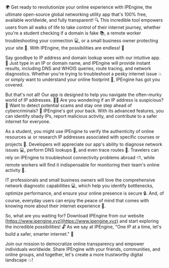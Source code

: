 🌍 Get ready to revolutionize your online experience with IPEngine, the ultimate open-source global networking utility app that's 100% free, available worldwide, and fully transparent! 🔍 This incredible tool empowers users from all walks of life to take control of their internet journey, whether you're a student checking if a domain is fake 📚, a remote worker troubleshooting your connection 💻, or a small business owner protecting your site 🏢. With IPEngine, the possibilities are endless! 🚀

Say goodbye to IP address and domain lookup woes with our intuitive app. 🔧 Just type in an IP or domain name, and IPEngine will provide instant results, including DNS and WHOIS queries, route tracing, and network diagnostics. Whether you're trying to troubleshoot a pesky internet issue 💥 or simply want to understand your online footprint 👣, IPEngine has got you covered.

But that's not all! Our app is designed to help you navigate the often-murky world of IP addresses. 🕵️‍♀️ Are you wondering if an IP address is suspicious? 🔮 Want to detect potential scams and stay one step ahead of cybercriminals? 💪 IPEngine's got your back. With its advanced features, you can identify shady IPs, report malicious activity, and contribute to a safer internet for everyone.

As a student, you might use IPEngine to verify the authenticity of online resources 📊 or research IP addresses associated with specific courses or projects 📝. Developers will appreciate our app's ability to diagnose network issues 💻, perform DNS lookups 🔧, and even trace routes 📍. Travelers can rely on IPEngine to troubleshoot connectivity problems abroad ⛅️, while remote workers will find it indispensable for monitoring their team's online activity 👥.

IT professionals and small business owners will love the comprehensive network diagnostic capabilities 💻, which help you identify bottlenecks, optimize performance, and ensure your online presence is secure 🔒. And, of course, everyday users can enjoy the peace of mind that comes with knowing more about their internet experience 🌟.

So, what are you waiting for? Download IPEngine from our website [https://www.ipengine.xyz](https://www.ipengine.xyz) and start exploring the incredible possibilities! 🔓 As we say at IPEngine, "One IP at a time, let's build a safer, smarter internet." 🌟

Join our mission to democratize online transparency and empower individuals worldwide. Share IPEngine with your friends, communities, and online groups, and together, let's create a more trustworthy digital landscape 💥!